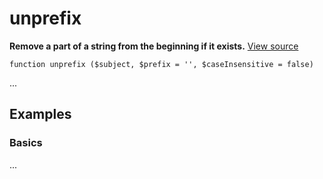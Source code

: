 
# unprefix

**Remove a part of a string from the beginning if it exists.** [View source](https://bitbucket.org/Eiskis/baseline-php/src/default/source/strings/prefix/unprefix.php?at=default)

	function unprefix ($subject, $prefix = '', $caseInsensitive = false)

...



## Examples

### Basics

...
